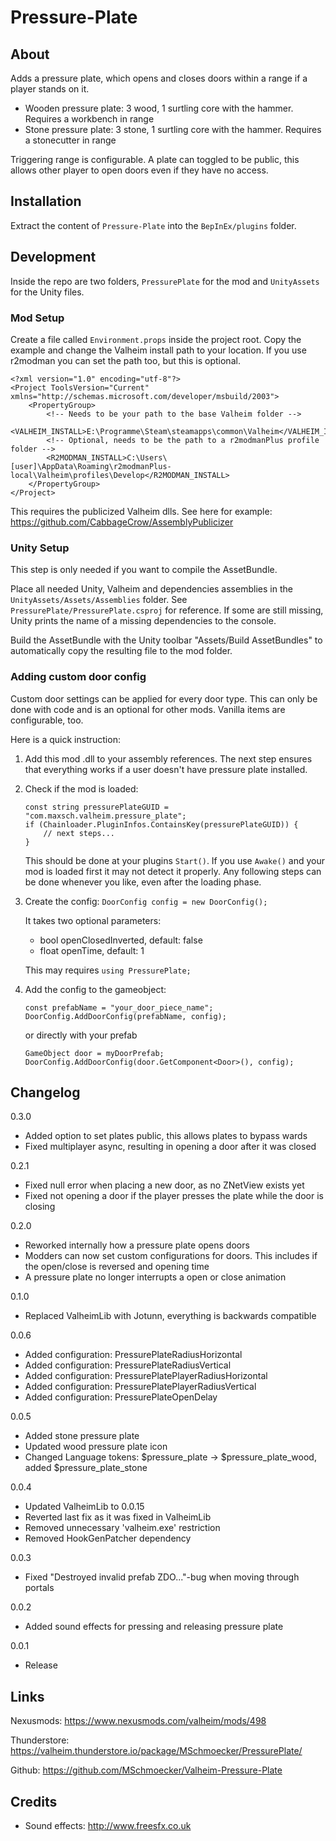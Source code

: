 # Pressure-Plate
## About
Adds a pressure plate, which opens and closes doors within a range if a player stands on it.
- Wooden pressure plate: 3 wood, 1 surtling core with the hammer. Requires a workbench in range
- Stone pressure plate: 3 stone, 1 surtling core with the hammer. Requires a stonecutter in range

Triggering range is configurable. A plate can toggled to be public, this allows other player to open doors even if they have no access.

## Installation
Extract the content of `Pressure-Plate` into the `BepInEx/plugins` folder.


## Development
Inside the repo are two folders, `PressurePlate` for the mod and `UnityAssets` for the Unity files.

### Mod Setup
Create a file called `Environment.props` inside the project root.
Copy the example and change the Valheim install path to your location.
If you use r2modman you can set the path too, but this is optional.

````
<?xml version="1.0" encoding="utf-8"?>
<Project ToolsVersion="Current" xmlns="http://schemas.microsoft.com/developer/msbuild/2003">
    <PropertyGroup>
        <!-- Needs to be your path to the base Valheim folder -->
        <VALHEIM_INSTALL>E:\Programme\Steam\steamapps\common\Valheim</VALHEIM_INSTALL>
        <!-- Optional, needs to be the path to a r2modmanPlus profile folder -->
        <R2MODMAN_INSTALL>C:\Users\[user]\AppData\Roaming\r2modmanPlus-local\Valheim\profiles\Develop</R2MODMAN_INSTALL>
    </PropertyGroup>
</Project>
````

This requires the publicized Valheim dlls. See here for example: https://github.com/CabbageCrow/AssemblyPublicizer

### Unity Setup
This step is only needed if you want to compile the AssetBundle.

Place all needed Unity, Valheim and dependencies assemblies in the `UnityAssets/Assets/Assemblies` folder.
See `PressurePlate/PressurePlate.csproj` for reference. If some are still missing, Unity prints the name of a missing dependencies to the console.

Build the AssetBundle with the Unity toolbar "Assets/Build AssetBundles" to automatically copy the resulting file to the mod folder.

### Adding custom door config
Custom door settings can be applied for every door type. This can only be done with code and is an optional for other mods. Vanilla items are configurable, too.

Here is a quick instruction:

1. Add this mod .dll to your assembly references. The next step ensures that everything works if a user doesn't have pressure plate installed.

2. Check if the mod is loaded:
    ```
    const string pressurePlateGUID = "com.maxsch.valheim.pressure_plate";
    if (Chainloader.PluginInfos.ContainsKey(pressurePlateGUID)) {
        // next steps...
    }
    ```

    This should be done at your plugins `Start()`. If you use `Awake()` and your mod is loaded first it may not detect it properly. Any following steps can be done whenever you like, even after the loading phase.

3. Create the config: `DoorConfig config = new DoorConfig();`

    It takes two optional parameters:
    - bool openClosedInverted, default: false
    - float openTime, default: 1

    This may requires `using PressurePlate;`

4. Add the config to the gameobject:
    ```
    const prefabName = "your_door_piece_name";
    DoorConfig.AddDoorConfig(prefabName, config);
    ```
    or directly with your prefab
    ```
    GameObject door = myDoorPrefab;
    DoorConfig.AddDoorConfig(door.GetComponent<Door>(), config);
    ```

## Changelog
0.3.0
- Added option to set plates public, this allows plates to bypass wards
- Fixed multiplayer async, resulting in opening a door after it was closed

0.2.1
- Fixed null error when placing a new door, as no ZNetView exists yet
- Fixed not opening a door if the player presses the plate while the door is closing

0.2.0
- Reworked internally how a pressure plate opens doors
- Modders can now set custom configurations for doors. This includes if the open/close is reversed and opening time
- A pressure plate no longer interrupts a open or close animation

0.1.0
- Replaced ValheimLib with Jotunn, everything is backwards compatible

0.0.6
- Added configuration: PressurePlateRadiusHorizontal
- Added configuration: PressurePlateRadiusVertical
- Added configuration: PressurePlatePlayerRadiusHorizontal
- Added configuration: PressurePlatePlayerRadiusVertical
- Added configuration: PressurePlateOpenDelay

0.0.5
- Added stone pressure plate
- Updated wood pressure plate icon
- Changed Language tokens: $pressure_plate -> $pressure_plate_wood, added $pressure_plate_stone

0.0.4
- Updated ValheimLib to 0.0.15
- Reverted last fix as it was fixed in ValheimLib
- Removed unnecessary 'valheim.exe' restriction
- Removed HookGenPatcher dependency

0.0.3
- Fixed "Destroyed invalid prefab ZDO..."-bug when moving through portals

0.0.2
- Added sound effects for pressing and releasing pressure plate

0.0.1
- Release

## Links
Nexusmods: https://www.nexusmods.com/valheim/mods/498

Thunderstore: https://valheim.thunderstore.io/package/MSchmoecker/PressurePlate/

Github: https://github.com/MSchmoecker/Valheim-Pressure-Plate

## Credits
- Sound effects: http://www.freesfx.co.uk
